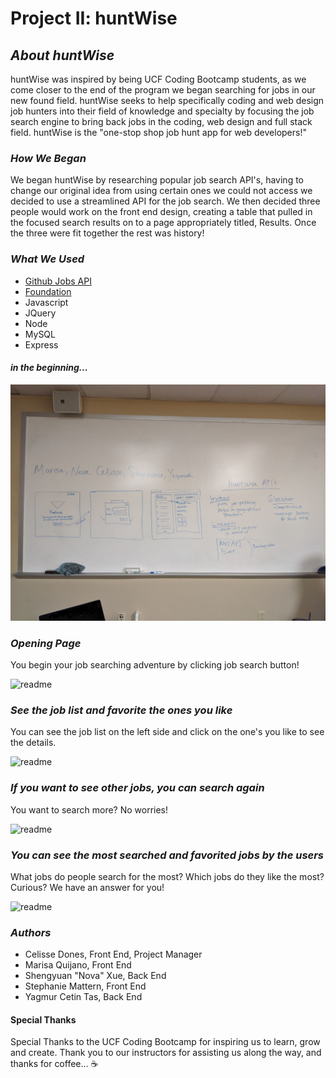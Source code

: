 # **Project II: huntWise**

## _About huntWise_

huntWise was inspired by being UCF Coding Bootcamp students, as we come closer to the end of the program we began searching for jobs in our new found field. huntWise seeks to help specifically coding and web design job hunters into their field of knowledge and specialty by focusing the job search engine to bring back jobs in the coding, web design and full stack field. huntWise is the "one-stop shop job hunt app for web developers!"

### _How We Began_

We began huntWise by researching popular job search API's, having to change our original idea from using certain ones we could not access we decided to use a streamlined API for the job search. We then decided three people would work on the front end design, creating a table that pulled in the focused search results on to a page appropriately titled, Results. Once the three were fit together the rest was history! 

### _What We Used_

* [Github Jobs API](https://jobs.github.com/api)
* [Foundation](https://foundation.zurb.com/)
* Javascript
* JQuery
* Node
* MySQL
* Express

#### _in the beginning..._

![readme](/public/images/readmeuse.jpg)

### _Opening Page_

You begin your job searching adventure by clicking job search button!

![readme](/public/images/index.gif)

### _See the job list and favorite the ones you like_

You can see the job list on the left side and click on the one's you like to see the details.

![readme](/public/images/details-fav.gif)

### _If you want to see other jobs, you can search again_

You want to search more? No worries!

![readme](/public/images/search-again.gif)

### _You can see the most searched and favorited jobs by the users_

What jobs do people search for the most? Which jobs do they like the most? Curious? We have an answer for you!

![readme](/public/images/most-searched-fav.gif)

### _Authors_

* Celisse Dones, Front End, Project Manager
* Marisa Quijano, Front End
* Shengyuan "Nova" Xue, Back End
* Stephanie Mattern, Front End 
* Yagmur Cetin Tas, Back End

#### Special Thanks

Special Thanks to the UCF Coding Bootcamp for inspiring us to learn, grow and create. Thank you to our instructors for assisting us along the way, and thanks for coffee... :coffee:


 





